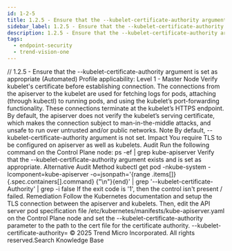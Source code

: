```yaml
---
id: 1-2-5
title: 1.2.5 - Ensure that the --kubelet-certificate-authority argument is set as appropriate (Automated)
sidebar_label: 1.2.5 - Ensure that the --kubelet-certificate-authority argument is set as appropriate (Automated)
description: 1.2.5 - Ensure that the --kubelet-certificate-authority argument is set as appropriate (Automated)
tags:
  - endpoint-security
  - trend-vision-one
---
```


/*<![CDATA[*/ $('#title').html($('meta[name=map-description]').attr('content')); /*]]>*/ 1.2.5 - Ensure that the --kubelet-certificate-authority argument is set as appropriate (Automated) Profile applicability: Level 1 - Master Node Verify kubelet's certificate before establishing connection. The connections from the apiserver to the kubelet are used for fetching logs for pods, attaching (through kubectl) to running pods, and using the kubelet’s port-forwarding functionality. These connections terminate at the kubelet’s HTTPS endpoint. By default, the apiserver does not verify the kubelet’s serving certificate, which makes the connection subject to man-in-the-middle attacks, and unsafe to run over untrusted and/or public networks. Note By default, --kubelet-certificate-authority argument is not set. Impact You require TLS to be configured on apiserver as well as kubelets. Audit Run the following command on the Control Plane node: ps -ef | grep kube-apiserver Verify that the --kubelet-certificate-authority argument exists and is set as appropriate. Alternative Audit Method kubectl get pod -nkube-system -lcomponent=kube-apiserver -o=jsonpath='{range .items[]}{.spec.containers[].command} {"\n"}{end}' | grep '--kubelet-certificate-Authority' | grep -i false If the exit code is '1', then the control isn't present / failed. Remediation Follow the Kubernetes documentation and setup the TLS connection between the apiserver and kubelets. Then, edit the API server pod specification file /etc/kubernetes/manifests/kube-apiserver.yaml on the Control Plane node and set the --kubelet-certificate-authority parameter to the path to the cert file for the certificate authority. --kubelet-certificate-authority=<ca-string> © 2025 Trend Micro Incorporated. All rights reserved.Search Knowledge Base
